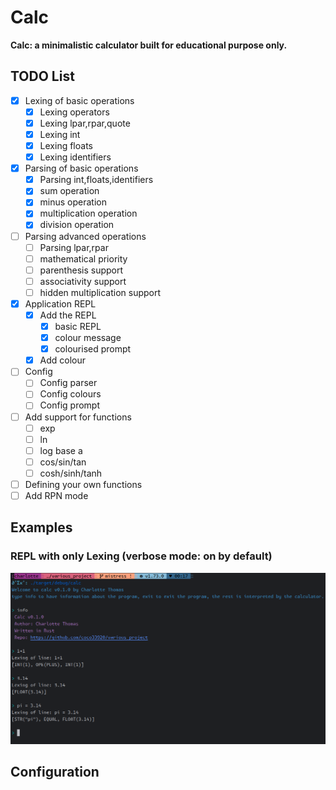 # Calc

**Calc: a minimalistic calculator built for educational purpose only.**

## TODO List

- [X] Lexing of basic operations
    - [X] Lexing operators
    - [X] Lexing lpar,rpar,quote
    - [X] Lexing int
    - [X] Lexing floats
    - [X] Lexing identifiers
- [X] Parsing of basic operations
    - [X] Parsing int,floats,identifiers
    - [X] sum operation
    - [X] minus operation
    - [X] multiplication operation
    - [X] division operation
- [ ] Parsing advanced operations
    - [ ] Parsing lpar,rpar
    - [ ] mathematical priority
    - [ ] parenthesis support
    - [ ] associativity support
    - [ ] hidden multiplication support
- [X] Application REPL
    - [X] Add the REPL
        - [X] basic REPL
        - [X] colour message
        - [X] colourised prompt
    - [X] Add colour
- [ ] Config
    - [ ] Config parser
    - [ ] Config colours
    - [ ] Config prompt
- [ ] Add support for functions
    - [ ] exp
    - [ ] ln
    - [ ] log base a
    - [ ] cos/sin/tan
    - [ ] cosh/sinh/tanh
- [ ] Defining your own functions
- [ ] Add RPN mode

## Examples

### REPL with only Lexing (verbose mode: on by default)

![](assets/test_lexing.png)

## Configuration